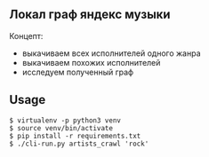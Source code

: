 Локал граф яндекс музыки
---

Концепт:
- выкачиваем всех исполнителей одного жанра
- выкачиваем похожих исполнителей
- исследуем полученный граф


## Usage

```
$ virtualenv -p python3 venv
$ source venv/bin/activate
$ pip install -r requirements.txt
$ ./cli-run.py artists_crawl 'rock'
```
